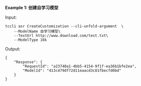 **Example 1: 创建自学习模型**



Input: 

```
tccli asr CreateCustomization --cli-unfold-argument  \
    --ModelName 自学习模型\
    --TextUrl http://www.download.com/test.txt\
    --ModelType 16k
```

Output: 
```
{
    "Response": {
        "RequestId": "a23740a1-4bb5-4154-9f1f-ea36b1bfe2ea",
        "ModelId": "413c479df72d11eaacd3c81fbecfd0bd"
    }
}
```

